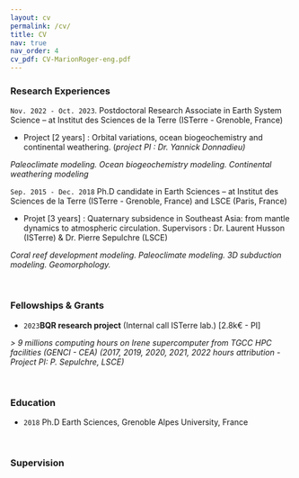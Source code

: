```yaml
---
layout: cv
permalink: /cv/
title: CV
nav: true
nav_order: 4
cv_pdf: CV-MarionRoger-eng.pdf
---
```



### Research Experiences
`Nov. 2022 - Oct. 2023`. Postdoctoral Research Associate in Earth System Science – at Institut des Sciences de la Terre (ISTerre - Grenoble, France)


- Project [2 years] :  Orbital variations, ocean biogeochemistry and continental weathering.
(_project PI : Dr. Yannick Donnadieu)_

_Paleoclimate modeling. Ocean biogeochemistry modeling. Continental weathering modeling_

`Sep. 2015 - Dec. 2018`  Ph.D candidate in Earth Sciences – at Institut des Sciences de la Terre (ISTerre -  Grenoble, France) and LSCE (Paris, France)

- Projet [3 years] : Quaternary subsidence in Southeast Asia: from mantle dynamics to atmospheric circulation. Supervisors : Dr. Laurent Husson (ISTerre) & Dr. Pierre Sepulchre (LSCE)

_Coral reef development modeling. Paleoclimate modeling. 3D subduction modeling. Geomorphology._

<p>&nbsp;</p>

### Fellowships & Grants
-  `2023`__BQR research project__ (Internal call ISTerre lab.) [2.8k€ - PI]

_> 9 millions computing hours on Irene supercomputer from TGCC HPC facilities (GENCI - CEA) (2017, 2019, 2020, 2021, 2022 hours attribution - Project PI: P. Sepulchre, LSCE)_

<p>&nbsp;</p>

### Education

- `2018` Ph.D Earth Sciences, Grenoble Alpes University, France


<p>&nbsp;</p>

### Supervision
